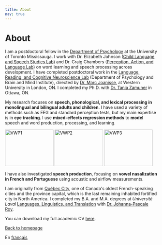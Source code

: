 ```yaml
---
title: About
nav: true
---
```


<h1>About</h1>

I am a postdoctoral fellow in the [Department of Psychology](https://www.utm.utoronto.ca/psychology/) at the University of Toronto Mississauga. I work with Dr. Elizabeth Johnson ([Child Language and Speech Studies Lab](https://www.utm.utoronto.ca/infant-child-centre/child-language-and-speech-studies-lab)) and Dr. Craig Chambers ([Perception, Action, and Language Lab](https://www.psycholinguistics.ca/pal)) on word learning and speech processing across development. I have completed postdoctoral work in the [Language, Reading, and Cognitive Neuroscience Lab](http://www.psychology.uwo.ca/lrcn/index.html) (Department of Psychology and Brain and Mind Institute), directed by [Dr. Marc Joanisse](http://publish.uwo.ca/~marcj/), at Western University in London, ON. I completed my Ph.D. with [Dr. Tania Zamuner](https://taniazamuner.weebly.com) in Ottawa, ON.

My research focuses on **speech, phonological, and lexical processing in monolingual and bilingual adults and children**. I have used a variety of methods such as EEG and standard perception tests, but my main expertise is in **eye tracking**. I use **mixed-effects regression methods** to **model** speech and word production, processing, and learning.

<img src="https://felixdtrudel.github.io/imageresources/VWP1.gif" alt="VWP1" width="160" height="120"> <img src="https://felixdtrudel.github.io/imageresources/VWP2.gif" alt="VWP2" width="160" height="120"> <img src="https://felixdtrudel.github.io/imageresources/VWP3.gif" alt="VWP3" width="160" height="120">

I have also investigated **speech production**, focusing on **vowel nasalization in French and Portuguese** using acoustic and airflow measurements.

I am originally from [Québec City](https://en.wikipedia.org/wiki/Quebec_City), one of Canada's oldest French-speaking cities and the province capital, which is the last remaining inhabited fortified city in North America. I completed my B.A. and M.A. degrees at _Université Laval_ [Languages, Linguistics, and Translation](http://www.lli.ulaval.ca) with [Dr. Johanna-Pascale Roy](https://www.phonetique.ulaval.ca).

You can download my full academic CV [here](https://felixdtrudel.github.io/CVeng.pdf).

[Back to homepage](https://felixdtrudel.github.io/index.html)

En [français](https://felixdtrudel.github.io/fr/apropos.html)
